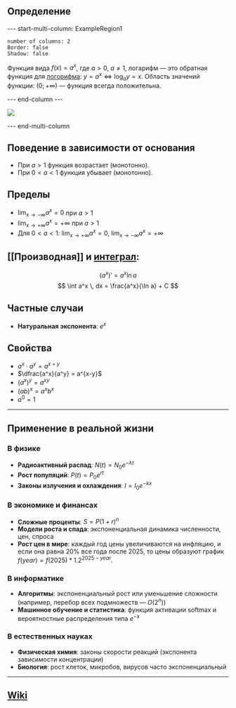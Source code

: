 ## Определение
--- start-multi-column: ExampleRegion1  
```column-settings  
number of columns: 2  
Border: false
Shadow: false
```

Функция вида $f(x)=a^x$, где $a>0,\ a\neq1$, логарифм — это обратная функция для [логорифма](Логарифмическая%20функция.md): $y=a^x \iff \log_a y=x$. Область значений функции: $(0; +\infty)$ — функция всегда положительна.

--- end-column ---

![](exp_function.gif)

--- end-multi-column

## Поведение в зависимости от основания
- При $a>1$ функция возрастает (монотонно).
- При $0<a<1$ функция убывает (монотонно).
## Пределы
- $\displaystyle \lim_{x\to -\infty} a^x = 0$ при $a>1$
- $\displaystyle \lim_{x\to +\infty} a^x = +\infty$ при $a>1$
- Для $0<a<1$: $\displaystyle \lim_{x\to +\infty} a^x = 0$, $\displaystyle \lim_{x\to -\infty} a^x = +\infty$
## [[Производная]] и [интеграл](Интеграл.md):  
$$  
(a^x)' = a^x \ln a  
$$
$$  
\int a^x \, dx = \frac{a^x}{\ln a} + C  
$$
## Частные случаи
- **Натуральная экспонента**: $e^x$
## Свойства
- $a^x \cdot a^y = a^{x+y}$
- $\dfrac{a^x}{a^y} = a^{x-y}$
- $(a^x)^y = a^{xy}$
- $(ab)^x = a^x b^x$
- $a^0 = 1$ 

---

## Применение в реальной жизни

### В физике
- **Радиоактивный распад**: $N(t) = N_0 e^{-\lambda t}$
- **Рост популяций**: $P(t) = P_0 e^{rt}$
- **Законы излучения и охлаждения**: $I = I_0 e^{-kx}$
### В экономике и финансах
- **Сложные проценты**: $S = P (1+r)^n$
- **Модели роста и спада**: экспоненциальная динамика численности, цен, спроса
- **Рост цен в мире**: каждый год цены увеличиваются на инфляцию, и если она равна 20% все года после 2025, то цены образуют график $f(year) = f(2025) * 1.2^{2025-year}$.
### В информатике
- **Алгоритмы**: экспоненциальный рост или уменьшение сложности (например, перебор всех подмножеств — $O(2^n)$)
- **Машинное обучение и статистика**: функция активации softmax и вероятностные распределения типа $e^{-x}$
### В естественных науках
- **Физическая химия**: законы скорости реакций (экспонента зависимости концентрации) 
- **Биология**: рост клеток, микробов, вирусов часто экспоненциальный

---
## [Wiki](https://ru.wikipedia.org/wiki/%D0%9F%D0%BE%D0%BA%D0%B0%D0%B7%D0%B0%D1%82%D0%B5%D0%BB%D1%8C%D0%BD%D0%B0%D1%8F_%D1%84%D1%83%D0%BD%D0%BA%D1%86%D0%B8%D1%8F)